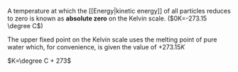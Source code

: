 A temperature at which the [[Energy|kinetic energy]] of all particles reduces to zero is known as **absolute zero** on the Kelvin scale. ($0K=-273.15 \degree C$)

The upper fixed point on the Kelvin scale uses the melting point of pure water which, for convenience, is given the value of $+273.15K$

$K=\degree C + 273$
